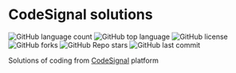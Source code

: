 # CodeSignal solutions

![GitHub language count](https://img.shields.io/github/languages/count/neemiassgc/CodeSignal-Solutions?color=blue) ![GitHub top language](https://img.shields.io/github/languages/top/neemiassgc/CodeSignal-Solutions?label=java&logo=java&color=blue) ![GitHub license](https://img.shields.io/github/license/neemiassgc/CodeSignal-Solutions?color=blue) ![GitHub forks](https://img.shields.io/github/forks/neemiassgc/CodeSignal-Solutions?color=blue) ![GitHub Repo stars](https://img.shields.io/github/stars/neemiassgc/CodeSignal-Solutions?color=blue) ![GitHub last commit](https://img.shields.io/github/last-commit/neemiassgc/CodeSignal-Solutions?color=blue)

Solutions of coding from [CodeSignal](https://codesignal.com) platform
